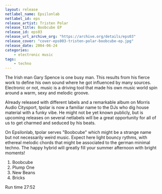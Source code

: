 ```yaml
---
layout: release
netlabel_name: Epsilonlab
netlabel_id: eps
release_artist: Tristen Polar
release_title: Boobcube EP
release_id: eps03
release_url_archive_org: "https://archive.org/details/eps03"
release_cover: "cover-eps003-tristen-polar-boobcube-ep.jpg"
release_date: 2004-06-24
categories:
    - electronic music
tags:
    - techno
---
```

The Irish man Gary Spence is one busy man. This results from his fierce work to define his own sound where he got influenced by many sources. Electronic or not, music is a driving tool that made his own music world spin around a warm, sexy and melodic groove.

Already released with different labels and a remarkable album on Morris Audio Citysport, tpolar is now a familiar name to the DJs who dig house material with a funky vibe. He might not be yet known publicly, but is upcoming releases on
several netlabels will be a great opportunity for all of us to get charmed and seduced by his beats.

On Epsilonlab, tpolar serves "Boobcube" which might be a strange name but not necessarily weird music. Expect here light bouncy rythms, with ethereal melodic chords that might be associated to the german minimal techno. The happy hybrid will greatly fill your summer afternoon with bright moments!

1. Boobcube
2. Plump One
3. New Beans
4. Bricks

Run time 27:52